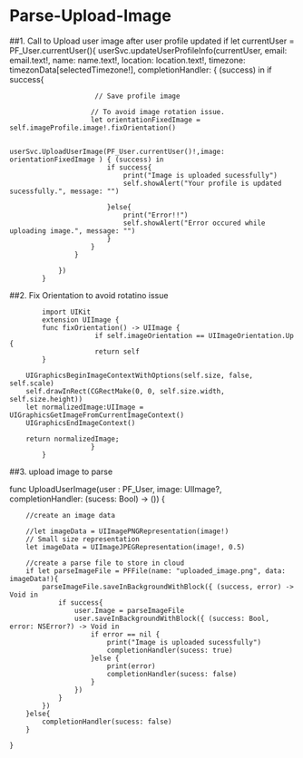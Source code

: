 # Parse-Upload-Image

##1.  Call to Upload user image after user profile updated
            if let currentUser = PF_User.currentUser(){
                userSvc.updateUserProfileInfo(currentUser, email: email.text!, name: name.text!, location: location.text!, timezone: timezonData[selectedTimezone!], completionHandler: { (success) in
                    if success{
                       
                         // Save profile image
                         
                        // To avoid image rotation issue.
                        let orientationFixedImage = self.imageProfile.image!.fixOrientation()
                        
                        userSvc.UploadUserImage(PF_User.currentUser()!,image: orientationFixedImage ) { (success) in
                            if success{
                                print("Image is uploaded sucessfully")
                                self.showAlert("Your profile is updated sucessfully.", message: "")

                            }else{
                                print("Error!!")
                                self.showAlert("Error occured while uploading image.", message: "")
                            }
                        }
                    }
                    
                })
            }

##2. Fix Orientation to avoid rotatino issue


            import UIKit
            extension UIImage {
            func fixOrientation() -> UIImage {
                         if self.imageOrientation == UIImageOrientation.Up {
                         return self
            }
        
        UIGraphicsBeginImageContextWithOptions(self.size, false, self.scale)
        self.drawInRect(CGRectMake(0, 0, self.size.width, self.size.height))
        let normalizedImage:UIImage = UIGraphicsGetImageFromCurrentImageContext()
        UIGraphicsEndImageContext()
        
        return normalizedImage;
                        }
            }


##3. upload image to parse 

func UploadUserImage(user : PF_User, image: UIImage?, completionHandler: (sucess: Bool) -> ()) {
        
        //create an image data
        
        //let imageData = UIImagePNGRepresentation(image!)
        // Small size representation
        let imageData = UIImageJPEGRepresentation(image!, 0.5)
        
        //create a parse file to store in cloud
        if let parseImageFile = PFFile(name: "uploaded_image.png", data: imageData!){
            parseImageFile.saveInBackgroundWithBlock({ (success, error) -> Void in
                if success{
                    user.Image = parseImageFile
                    user.saveInBackgroundWithBlock({ (success: Bool, error: NSError?) -> Void in
                        if error == nil {
                            print("Image is uploaded sucessfully")
                            completionHandler(sucess: true)
                        }else {
                            print(error)
                            completionHandler(sucess: false)
                        }
                    })
                }
            })
        }else{
            completionHandler(sucess: false)
        }

    }
